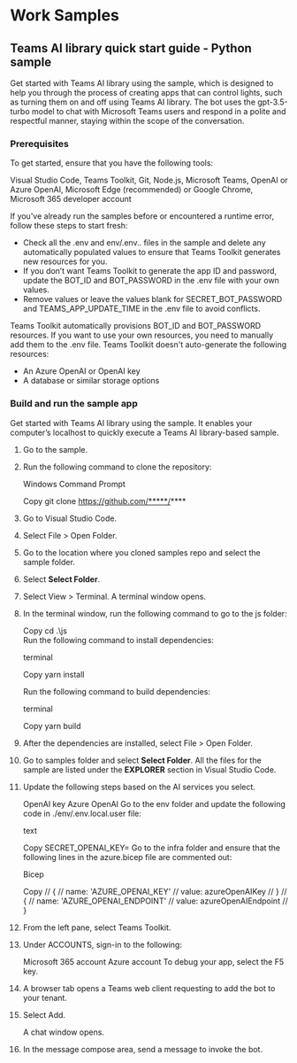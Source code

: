 # Work Samples
## Teams AI library quick start guide - Python sample


Get started with Teams AI library using the sample, which is designed to help you through the process of creating apps that can control lights, such as turning them on and off using Teams AI library. The bot uses the gpt-3.5-turbo model to chat with Microsoft Teams users and respond in a polite and respectful manner, staying within the scope of the conversation.

### Prerequisites
To get started, ensure that you have the following tools:

Visual Studio Code, 
Teams Toolkit, 
Git, 
Node.js, 
Microsoft Teams, 
OpenAI or Azure OpenAI, 
Microsoft Edge (recommended) or Google Chrome, 
Microsoft 365 developer account

If you've already run the samples before or encountered a runtime error, follow these steps to start fresh:
* Check all the .env and env/.env.*.* files in the sample and delete any automatically populated values to ensure that Teams Toolkit generates new resources for you.
* If you don’t want Teams Toolkit to generate the app ID and password, update the BOT_ID and BOT_PASSWORD in the .env file with your own values.
* Remove values or leave the values blank for SECRET_BOT_PASSWORD and TEAMS_APP_UPDATE_TIME in the .env file to avoid conflicts.

Teams Toolkit automatically provisions BOT_ID and BOT_PASSWORD resources. If you want to use your own resources, you need to manually add them to the .env file. Teams Toolkit doesn't auto-generate the following resources:

* An Azure OpenAI or OpenAI key
* A database or similar storage options

### Build and run the sample app
Get started with Teams AI library using the sample. It enables your computer’s localhost to quickly execute a Teams AI library-based sample.

1. Go to the sample.

2. Run the following command to clone the repository:

    Windows Command Prompt
    
    Copy
    git clone https://github.com/*****/****
3. Go to Visual Studio Code.

4. Select File > Open Folder.

5. Go to the location where you cloned samples repo and select the sample folder.

6. Select **Select Folder**.

7. Select View > Terminal. A terminal window opens.

8. In the terminal window, run the following command to go to the js folder:

    Copy
    cd .\js\
    Run the following command to install dependencies:
    
    terminal
    
    Copy
    yarn install


    Run the following command to build dependencies:
    
    terminal
    
    Copy
    yarn build

9. After the dependencies are installed, select File > Open Folder.

10. Go to samples folder and select **Select Folder**. All the files for the sample are listed under the **EXPLORER** section in Visual Studio Code.

11. Update the following steps based on the AI services you select.

    OpenAI key
    Azure OpenAI
    Go to the env folder and update the following code in ./env/.env.local.user file:
    
    text
    
    Copy
     SECRET_OPENAI_KEY=<your OpenAI key>
    Go to the infra folder and ensure that the following lines in the azure.bicep file are commented out:
    
    Bicep
    
    Copy
        // {
        //   name: 'AZURE_OPENAI_KEY'
        //   value: azureOpenAIKey
        // }
        // {
        //   name: 'AZURE_OPENAI_ENDPOINT'
        //   value: azureOpenAIEndpoint
        // }
12. From the left pane, select Teams Toolkit.

13. Under ACCOUNTS, sign-in to the following:

    Microsoft 365 account
    Azure account
    To debug your app, select the F5 key.

14. A browser tab opens a Teams web client requesting to add the bot to your tenant.

15. Select Add.

    A chat window opens.

16. In the message compose area, send a message to invoke the bot.



